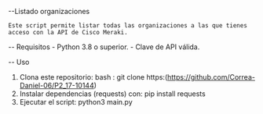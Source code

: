 --Listado  organizaciones

	Este script permite listar todas las organizaciones a las que tienes acceso con la API de Cisco Meraki.

-- Requisitos
	- Python 3.8 o superior.
	- Clave de API válida.

-- Uso
1. Clona este repositorio:
   bash : git clone https:(https://github.com/Correa-Daniel-06/P2_17-10144)
2. Instalar dependencias (requests) con: pip install requests
3. Ejecutar el script: python3 main.py

